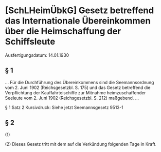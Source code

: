 # [SchLHeimÜbkG] Gesetz betreffend das Internationale Übereinkommen über die Heimschaffung der Schiffsleute

Ausfertigungsdatum: 14.01.1930

 

## § 1

... Für die Durchführung des Übereinkommens sind die Seemannsordnung vom 2. Juni 1902 (Reichsgesetzbl. S. 175) und das Gesetz betreffend die Verpflichtung der Kauffahrteischiffe zur Mitnahme heimzuschaffender Seeleute vom 2. Juni 1902 (Reichsgesetzbl. S. 212) maßgebend. ...

§ 1 Satz 2 Kursivdruck: Siehe jetzt Seemannsgesetz 9513-1


## § 2

(1)

(2) Dieses Gesetz tritt mit dem auf die Verkündung folgenden Tage in Kraft.
